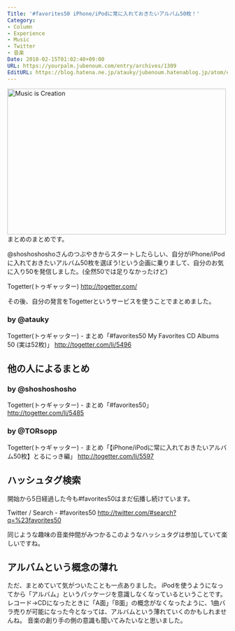 ```yaml
---
Title: '#favorites50 iPhone/iPodに常に入れておきたいアルバム50枚！'
Category:
- Column
- Experience
- Music
- Twitter
- 音楽
Date: 2010-02-15T01:02:40+09:00
URL: https://yourpalm.jubenoum.com/entry/archives/1309
EditURL: https://blog.hatena.ne.jp/atauky/jubenoum.hatenablog.jp/atom/entry/6653458415120891464
---
```


<!--[flickr id="4280002364" thumbnail="medium"]-->
<a class='flickr2tag-img' href="http://www.flickr.com/photos/podruzny/4280002364/" title="Music is Creation by - POD -, on Flickr"><img src="http://farm5.static.flickr.com/4009/4280002364_9730c96719.jpg" width="500" height="333" alt="Music is Creation"></a>
まとめのまとめです。

@shoshoshoshoさんのつぶやきからスタートしたらしい、自分がiPhone/iPodに入れておきたいアルバム50枚を選ぼう!という企画に乗りまして、自分のお気に入り50を発信しました。(全然50では足りなかったけど)

Togetter(トゥギャッター) 
<a href="http://togetter.com/" title="Togetter(トゥギャッター) - 注目のTwitterまとめ">http://togetter.com/</a>

その後、自分の発言をTogetterというサービスを使うことでまとめました。

<h3>by @atauky</h3>
Togetter(トゥギャッター) - まとめ「#favorites50 My Favorites CD Albums 50 (実は52枚)」 
<a href="http://togetter.com/li/5496" title="Togetter(トゥギャッター) - まとめ「#favorites50 My Favorites CD Albums 50 (実は52枚)」">http://togetter.com/li/5496</a>

<h2>他の人によるまとめ</h2>
<h3>by @shoshoshosho</h3>
Togetter(トゥギャッター) - まとめ「#favorites50」
 <a href="http://togetter.com/li/5485" title="Togetter(トゥギャッター) - まとめ「#favorites50」">http://togetter.com/li/5485</a>

<h3>by @TORsopp</h3>
Togetter(トゥギャッター) - まとめ「【iPhone/iPodに常に入れておきたいアルバム50枚】とるにっき編」
 <a href="http://togetter.com/li/5597" title="Togetter(トゥギャッター) - まとめ「【iPhone/iPodに常に入れておきたいアルバム50枚】とるにっき編」">http://togetter.com/li/5597</a>


<h2>ハッシュタグ検索</h2>
開始から5日経過した今も#favorites50はまだ伝播し続けています。

Twitter / Search - #favorites50 
<a href="http://twitter.com/#search?q=%23favorites50" title="Twitter / Search - #favorites50">http://twitter.com/#search?q=%23favorites50</a>

同じような趣味の音楽仲間がみつかるこのようなハッシュタグは参加していて楽しいですね。


<h2>アルバムという概念の薄れ</h2>
ただ、まとめていて気がついたことも一点ありました。
iPodを使うようになってから「アルバム」というパッケージを意識しなくなっているということです。
レコード→CDになったときに「A面」「B面」の概念がなくなったように、1曲バラ売りが可能になった今となっては、アルバムという薄れていくのかもしれませんね。
音楽の創り手の側の意識も聞いてみたいなと思いました。
